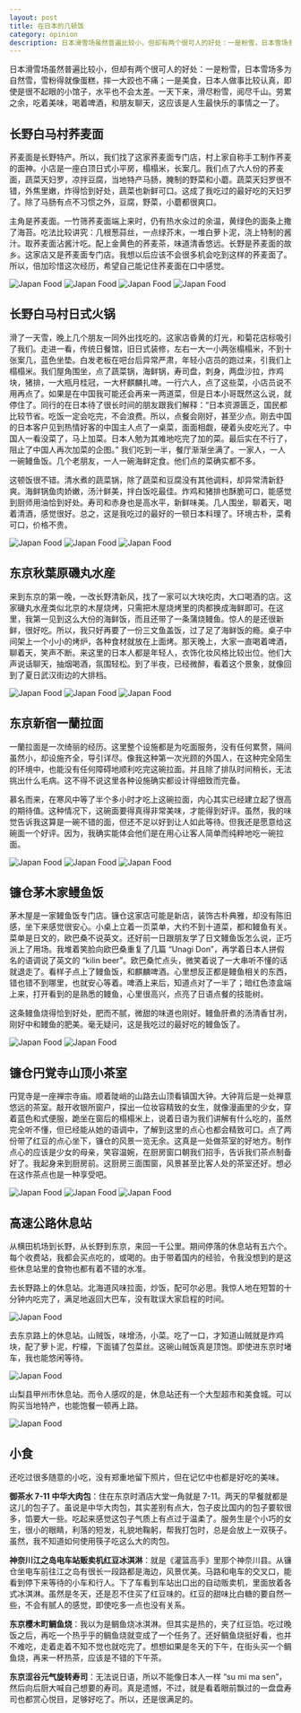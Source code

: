 ```yaml
---
layout: post
title: 在日本的几顿饭
category: opinion
description: 日本滑雪场虽然普遍比较小，但却有两个很可人的好处：一是粉雪，日本雪场多为自然雪，雪粉得就像蛋糕，摔一大跤也不痛；一是美食，日本人做事比较认真，即使是很不起眼的馆子，水平也不会太差。滑尽粉雪，阅尽千山，劳累之余，吃着美味，喝着啤酒，和朋友聊天，这应该是人生最快乐的事情之一了。
---
```


日本滑雪场虽然普遍比较小，但却有两个很可人的好处：一是粉雪，日本雪场多为自然雪，雪粉得就像蛋糕，摔一大跤也不痛；一是美食，日本人做事比较认真，即使是很不起眼的小馆子，水平也不会太差。一天下来，滑尽粉雪，阅尽千山。劳累之余，吃着美味，喝着啤酒，和朋友聊天，这应该是人生最快乐的事情之一了。

## 长野白马村荞麦面

荞麦面是长野特产。所以，我们找了这家荞麦面专门店，村上家自称手工制作荞麦的面神。小店是一座白顶日式小平房，榻榻米，长案几。我们点了六人份的荞麦面，蔬菜天妇罗，凉拌豆腐，当地特产马肠，腌制的野菜和小蘑。蔬菜天妇罗很不错，外焦里嫩，炸得恰到好处，蔬菜也新鲜可口。这成了我吃过的最好吃的天妇罗了。除了马肠有点不习惯之外，豆腐，野菜，小蘑都很爽口。

主角是荞麦面。一竹筛荞麦面端上来时，仍有热水汆过的余温，黄绿色的面条上撒了海苔。吃法比较讲究：几根葱蒜丝，一点绿芥末，一堆白萝卜泥，浇上特制的酱汁。取荞麦面沾酱汁吃。配上金黄色的荞麦茶，味道清香悠远。长野是荞麦面的故乡。这家店又是荞麦面专门店。我想以后应该不会很多机会吃到这样的荞麦面了。所以，倍加珍惜这次经历，希望自己能记住荞麦面在口中感觉。

![Japan Food](/images/opinion/JapanFood/soba-restaurant.JPG)
![Japan Food](/images/opinion/JapanFood/soba-food.JPG)
![Japan Food](/images/opinion/JapanFood/soba.JPG)
![Japan Food](/images/opinion/JapanFood/soba-2.JPG)

## 长野白马村日式火锅

滑了一天雪，晚上几个朋友一同外出找吃的。这家店昏黄的灯光，和菊花店标吸引了我们。走进一看，传统日餐馆，旧日式装修，左右一大一小两张榻榻米，不到十张案几，蓝色坐垫。白发老板在吧台后异常严肃，年轻小店员的跑过来，引我们上榻榻米。我们屋角围坐，点了蔬菜锅，海鲜锅，寿司盘，刺身，两盘沙拉，炸鸡块，猪排，一大瓶月桂冠，一大杯麒麟扎啤。一行六人，点了这些菜，小店员说不用再点了。如果是在中国我可能还会再来一两道菜，但是日本小哥既然这么说，就停住了。同行的在日本待了很长时间的朋友跟我们解释：“日本资源匮乏，国民都比较节省。吃饭一定会吃完，不会浪费。所以，点餐会刚好，甚至少点。刚去中国的日本客户见到热情好客的中国主人点了一桌菜，面面相觑，硬着头皮吃光了。中国人一看没菜了，马上加菜。日本人勉为其难地吃完了加的菜。最后实在不行了，阻止了中国人再次加菜的企图。” 我们吃到一半，餐厅渐渐坐满了。一家人，一人一碗鳗鱼饭。几个老朋友，一人一碗海鲜定食。他们点的菜确实都不多。

这顿饭很不错。清水煮的蔬菜锅，除了蔬菜和豆腐没有其他调料，却异常清新舒爽。海鲜锅鱼肉娇嫩，汤汁鲜美，拌白饭吃最佳。炸鸡和猪排也酥脆可口，能感觉到厨师用油恰到好处。寿司和赤身也是高水平，新鲜味美。几人围坐，聊着天，喝着清酒，感觉很好。总之，这是我吃过的最好的一顿日本料理了。环境古朴，菜肴可口，价格不贵。

![Japan Food](/images/opinion/JapanFood/rakuba-restaurant.JPG)
![Japan Food](/images/opinion/JapanFood/rakuba-restaurant-2.JPG)
![Japan Food](/images/opinion/JapanFood/rakuba-food.JPG)

## 东京秋葉原磯丸水産

来到东京的第一晚，一改长野清新风，找了一家可以大块吃肉，大口喝酒的店。这家磯丸水産类似北京的木屋烧烤，只需把木屋烧烤里的肉都换成海鲜即可。在这里，我第一见到这么大份的海鲜饭，而且还带了一条蒲烧鳗鱼。惊人的是还很新鲜，很好吃。所以，我只好再要了一份三文鱼盖饭，过了足了海鲜饭的瘾。桌子中间架上一个小小的烤炉，各种食材就放在上面烤。那天晚上，大家一直喝着啤酒，聊着天，笑声不断。来这里的日本人都是年轻人，衣饰化妆风格比较出位。他们大声说话聊天，抽烟喝酒，氛围轻松。到了半夜，已经微醉，看着这个景象，就像回到了夏日武汉街边的大排档。

![Japan Food](/images/opinion/JapanFood/jiwan-restaurant.JPG)
![Japan Food](/images/opinion/JapanFood/jiwan-seafooddon.JPG)
![Japan Food](/images/opinion/JapanFood/jiwan-food.JPG)

## 东京新宿一蘭拉面

一蘭拉面是一次绮丽的经历。这里整个设施都是为吃面服务，没有任何累赘，隔间虽然小，却设施齐全，导引详尽。像我这种第一次光顾的外国人，在这种完全陌生的环境中，也能没有任何障碍地顺利吃完这碗拉面。并且除了排队时间稍长，无法挑出什么毛病。这不得不说这里各种设施确实都设计得细致而完备。

慕名而来，在寒风中等了半个多小时才吃上这碗拉面，内心其实已经建立起了很高的期待值。这种情况下，这碗面要得真得非常美味，才能得到好评。虽然，我的味觉告诉我这算是一碗不错的面，但还不足以好到让人如此等待。但我还是愿意给这碗面一个好评。因为，我确实能体会他们是在用心让客人简单而纯粹地吃一碗拉面。

![Japan Food](/images/opinion/JapanFood/yilan-restaurant.JPG)
![Japan Food](/images/opinion/JapanFood/yilan-restaurant-2.JPG)
![Japan Food](/images/opinion/JapanFood/yilan-ramen.JPG)

## 镰仓茅木家鳗鱼饭

茅木屋是一家鳗鱼饭专门店。镰仓这家店可能是新店，装饰古朴典雅，却没有陈旧感，坐下来感觉很安心。小桌上立着一页菜单，大约不到十道菜，都和鳗鱼有关。菜单是日文的，欧巴桑不说英文。还好前一日跟朋友学了日文鳗鱼饭怎么说，正巧派上了用场。我堆着笑脸向欧巴桑重复了几篇 “Unagi Don”，再学着日本人拼假名的语调说了英文的 “kilin beer”。欧巴桑忙点头，微笑着说了一大串听不懂的话就退走了。看样子点上了鳗鱼饭，和麒麟啤酒。心里想反正都是鳗鱼相关的东西，错也错不到哪里，也就安心等着。啤酒上来后，知道点对了一半了；暗红色漆盒端上来，打开看到的是熟悉的鳗鱼，心里很高兴，点亮了日语点餐的技能树。

这条鳗鱼烧得恰到好处，肥而不腻，微甜的味道也刚好。鳗鱼肝煮的汤清香甘冽，刚好中和鳗鱼的肥美。毫无疑问，这是我吃过的最好吃的鳗鱼饭了。

![Japan Food](/images/opinion/JapanFood/unagidon-restaurant.JPG)
![Japan Food](/images/opinion/JapanFood/unagidon.JPG)

## 镰仓円覚寺山顶小茶室

円覚寺是一座禅宗寺庙。顺着陡峭的山路去山顶看镇国大钟。大钟背后是一处禅意悠远的茶室。敲开收银所窗户，探出一位妆容精致的女生，就像漫画里的少女，穿着蓝色和式便服，跪坐在窗后的榻榻米上，说着日语为我们讲解有什么吃的，虽然完全听不懂，但已经能从她的语调中，了解到这里的点心也都会精致可口。点了两份带了红豆的点心坐下，镰仓的风景一览无余。这真是一处做茶室的好地方。制作点心的应该是少女的母亲，笑容温婉，在厨房窗口朝我们招手，告诉我们茶点制备好了。我起身来到厨房前。这厨房三面围窗，风景甚至比客人处的茶室还好。想必在这作茶点也是一种享受吧。

![Japan Food](/images/opinion/JapanFood/teahouse.JPG)
![Japan Food](/images/opinion/JapanFood/tea-dessert.JPG)
![Japan Food](/images/opinion/JapanFood/tea-dessert-2.JPG)

## 高速公路休息站

从横田机场到长野，从长野到东京，来回一千公里。期间停落的休息站有五六个。每个收费站，我都会买点吃的，或喝的。由于带着国内的经验，令我没想到的是这些休息站里的食物也都有着不错的水准。

去长野路上的休息站。北海道风味拉面，炒饭，配可尔必思。我惊人地在短暂的十分钟内吃完了，满足地返回大巴车，没有耽误大家启程的时间。

![Japan Food](/images/opinion/JapanFood/ramen.JPG)

去东京路上的休息站。山贼饭，味增汤，小菜。吃了一口，才知道山贼就是炸鸡块，配了萝卜泥，柠檬，下面铺了包菜丝。这碗山贼饭真是顶饱。即使进东京时堵车，我也能悠闲等待。

![Japan Food](/images/opinion/JapanFood/shanzeidon.JPG)

山梨县甲州市休息站。而令人感叹的是，休息站还有一个大型超市和美食城。可以购买当地特产，也能饱餐一顿再上路。

![Japan Food](/images/opinion/JapanFood/shanli-reststop.JPG)

## 小食

还吃过很多随意的小吃，没有郑重地留下照片，但在记忆中也都是好吃的美味。

**御茶水 7-11 中华大肉包**：住在东京时酒店大堂一角就是 7-11。两天的早餐就都是这儿的包子了。虽说是中华大肉包，其实差别有点大，包子皮比国内的包子要软很多，馅要大一些。吃起来感觉这包子气质上有点过于温柔了。服务生是个小巧的女生，很小的眼睛，利落的短发，礼貌地鞠躬，帮我打包时，总是会放上一双筷子。虽然，我不知道如何使用筷子吃这么大的肉包。

**神奈川江之岛电车站贩卖机红豆冰淇淋**：就是《灌篮高手》里那个神奈川县。从镰仓坐电车前往江之岛有很长一段路都是海边，风景优美。马路和电车的交叉口，能看到停下来等待的小车和行人。下了车看到车站出口出的自动贩卖机，里面放着各式冰淇淋。虽然是冬天，还是忍不住买了红豆味的。红豆的甜味比白糖的要自然一些，不会有腻人的感觉，即使吃多一点也没有关系。

**东京樱木町鲷鱼烧**：我以为是鲷鱼烧冰淇淋。但其实是热的，夹了红豆馅。吃过晚饭之后，再吃一个热乎乎的鲷鱼烧就变成了一个任务了。还好鲷鱼烧挺好看，也并不难吃，走着走着不知不觉也就吃完了。想想如果是冬天的下午，在街头买一个鲷鱼烧，再来一杯热茶，应该是不错的下午茶。

**东京涩谷元气旋转寿司**：无法说日语，所以不能像日本人一样 “su mi ma sen”， 然后向后厨大喊自己想要的寿司。真是遗憾，不过，就是看着眼前飘过的一盘盘寿司也都赏心悦目，足够好吃了。所以，还是很满足的。
